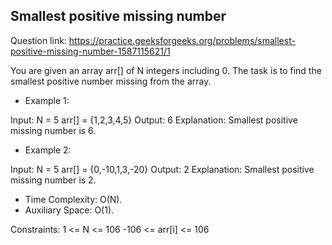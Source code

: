 ## Smallest positive missing number

Question link: https://practice.geeksforgeeks.org/problems/smallest-positive-missing-number-1587115621/1

You are given an array arr[] of N integers including 0. The task is to find the smallest positive number missing from the array.

- Example 1:

Input:
N = 5
arr[] = {1,2,3,4,5}
Output: 6
Explanation: Smallest positive missing 
number is 6.


- Example 2:

Input:
N = 5
arr[] = {0,-10,1,3,-20}
Output: 2
Explanation: Smallest positive missing 
number is 2.

- Time Complexity: O(N).
- Auxiliary Space: O(1).

Constraints:
1 <= N <= 106
-106 <= arr[i] <= 106